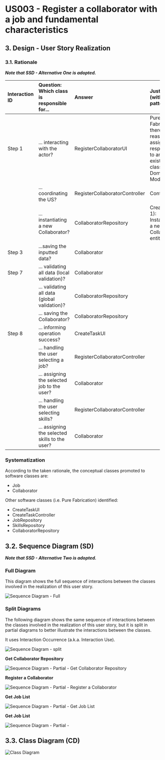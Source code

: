 # US003 - Register a collaborator with a job and fundamental characteristics

## 3. Design - User Story Realization 

### 3.1. Rationale

_**Note that SSD - Alternative One is adopted.**_

| Interaction ID | Question: Which class is responsible for...     | Answer                         | Justification (with patterns)                                                                                 |
|:---------------|:------------------------------------------------|:-------------------------------|:--------------------------------------------------------------------------------------------------------------|
| Step 1         | 	... interacting with the actor?                | RegisterCollaboratorUI         | Pure Fabrication: there is no reason to assign this responsibility to any existing class in the Domain Model. |
|                | 	... coordinating the US?                       | RegisterCollaboratorController | Controller                                                                                                    |
|                | 	... instantiating a new Collaborator?          | CollaboratorRepository         | Creator (Rule 1): Instantiating a new Collaborator entity.                                                    |
| Step 3         | 	...saving the inputted data?                   | Collaborator                   |                                                                                                               |
| Step 7         | 	... validating all data (local validation)?    | Collaborator                   |                                                                                                               | 
|                | 	... validating all data (global validation)?   | CollaboratorRepository         |                                                                                                               | 
|                | 	... saving the Collaborator?                   | CollaboratorRepository         |                                                                                                               | 
| Step 8         | 	... informing operation success?               | CreateTaskUI                   |                                                                                                               | 
|                | 	... handling the user selecting a job?         | RegisterCollaboratorController |                                                                                                               | 
|                | 	... assigning the selected job to the user?    | Collaborator                   |                                                                                                               | 
|                | 	... handling the user selecting skills?        | RegisterCollaboratorController |                                                                                                               | 
|                | 	... assigning the selected skills to the user? | Collaborator                   |                                                                                                               | 

### Systematization ##

According to the taken rationale, the conceptual classes promoted to software classes are: 

* Job
* Collaborator

Other software classes (i.e. Pure Fabrication) identified: 

* CreateTaskUI  
* CreateTaskController
* JobRepository
* SkillsRepository
* CollaboratorRepository


## 3.2. Sequence Diagram (SD)

_**Note that SSD - Alternative Two is adopted.**_

### Full Diagram

This diagram shows the full sequence of interactions between the classes involved in the realization of this user story.

![Sequence Diagram - Full](svg/us003-sequence-diagram-full.svg)

### Split Diagrams

The following diagram shows the same sequence of interactions between the classes involved in the realization of this user story, but it is split in partial diagrams to better illustrate the interactions between the classes.

It uses Interaction Occurrence (a.k.a. Interaction Use).

![Sequence Diagram - split](svg/us003-sequence-diagram-split.svg)

**Get Collaborator Repository**

![Sequence Diagram - Partial - Get Collaborator Repository](svg/us003-sequence-diagram-partial-get-collaborator-repository.svg)

**Register a Collaborator**

![Sequence Diagram - Partial - Register a Collaborator](svg/us003-sequence-diagram-partial-register-collab.svg)

**Get Job List**

![Sequence Diagram - Partial - Get Job List](svg/us003-sequence-diagram-partial-get-job-list.svg)

**Get Job List**

![Sequence Diagram - Partial - ](svg/us003-sequence-diagram-partial-get-job-list.svg)
## 3.3. Class Diagram (CD)

![Class Diagram](svg/us003-class-diagram.svg)